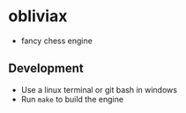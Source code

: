 # obliviax

- fancy chess engine

## Development

- Use a linux terminal or git bash in windows
- Run `make` to build the engine
